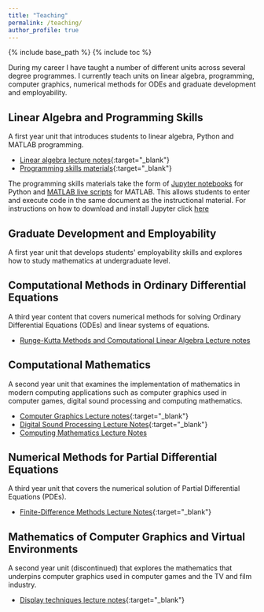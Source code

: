 ```yaml
---
title: "Teaching"
permalink: /teaching/
author_profile: true
---
```


{% include base_path %}
{% include toc %}

During my career I have taught a number of different units across several degree programmes. I currently teach units on linear algebra, programming, computer graphics, numerical methods for ODEs and graduate development and employability.

## Linear Algebra and Programming Skills

A first year unit that introduces students to linear algebra, Python and MATLAB programming.

- [Linear algebra lecture notes](https://jonshiach.github.io/LA-book){:target="_blank"}
- [Programming skills materials](https://github.com/jonshiach/Programming_skills/archive/refs/heads/main.zip"){:target="_blank"}

The programming skills materials take the form of [Jupyter notebooks](https://jupyter.org/) for Python and [MATLAB live scripts](https://uk.mathworks.com/help/matlab/live-scripts-and-functions.html) for MATLAB. This allows students to enter and execute code in the same document as the instructional material. For instructions on how to download and install Jupyter click [here](/jupyter-notebook)

## Graduate Development and Employability

A first year unit that develops students' employability skills and explores how to study mathematics at undergraduate level.


## Computational Methods in Ordinary Differential Equations

A third year content that covers numerical methods for solving Ordinary Differential Equations (ODEs) and linear systems of equations.

- <a href="https://jonshiach.github.io/ODEs-book/" target="_blank">Runge-Kutta Methods and Computational Linear Algebra Lecture notes</a>

## Computational Mathematics

A second year unit that examines the implementation of mathematics in modern computing applications such as computer graphics used in computer games, digital sound processing and computing mathematics.

- [Computer Graphics Lecture notes](/files/notes/graphics_notes.pdf){:target="_blank"}
- [Digital Sound Processing Lecture Notes](/files/notes/sound_processing_notes.pdf){:target="_blank"}
- [Computing Mathematics Lecture Notes](/files/notes/computing_maths_notes.pdf)

## Numerical Methods for Partial Differential Equations

A third year unit that covers the numerical solution of Partial Differential Equations (PDEs).

- [Finite-Difference Methods Lecture Notes](/files/notes/finite_difference_methods_notes.pdf){:target="_blank"}

## Mathematics of Computer Graphics and Virtual Environments

A second year unit (discontinued) that explores the mathematics that underpins computer graphics used in computer games and the TV and film industry.

- [Display techniques lecture notes](/files/notes/display_techniques.pdf){:target="_blank"}